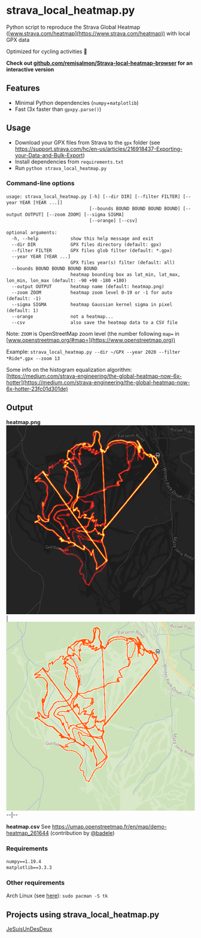 # strava_local_heatmap.py

Python script to reproduce the Strava Global Heatmap ([www.strava.com/heatmap](https://www.strava.com/heatmap)) with local GPX data

Optimized for cycling activities :bicyclist:

**Check out [github.com/remisalmon/Strava-local-heatmap-browser](https://github.com/remisalmon/Strava-local-heatmap-browser) for an interactive version**

## Features

* Minimal Python dependencies (`numpy`+`matplotlib`)
* Fast (3x faster than `gpxpy.parse()`)

## Usage

* Download your GPX files from Strava to the `gpx` folder
(see https://support.strava.com/hc/en-us/articles/216918437-Exporting-your-Data-and-Bulk-Export)
* Install dependencies from `requirements.txt`
* Run `python strava_local_heatmap.py`

### Command-line options

```
usage: strava_local_heatmap.py [-h] [--dir DIR] [--filter FILTER] [--year YEAR [YEAR ...]]
                               [--bounds BOUND BOUND BOUND BOUND] [--output OUTPUT] [--zoom ZOOM] [--sigma SIGMA]
                               [--orange] [--csv]

optional arguments:
  -h, --help            show this help message and exit
  --dir DIR             GPX files directory (default: gpx)
  --filter FILTER       GPX files glob filter (default: *.gpx)
  --year YEAR [YEAR ...]
                        GPX files year(s) filter (default: all)
  --bounds BOUND BOUND BOUND BOUND
                        heatmap bounding box as lat_min, lat_max, lon_min, lon_max (default: -90 +90 -180 +180)
  --output OUTPUT       heatmap name (default: heatmap.png)
  --zoom ZOOM           heatmap zoom level 0-19 or -1 for auto (default: -1)
  --sigma SIGMA         heatmap Gaussian kernel sigma in pixel (default: 1)
  --orange              not a heatmap...
  --csv                 also save the heatmap data to a CSV file
```

Note: `ZOOM` is OpenStreetMap zoom level (the number following `map=` in [www.openstreetmap.org/#map=](https://www.openstreetmap.org))

Example: `strava_local_heatmap.py --dir ~/GPX --year 2020 --filter *Ride*.gpx --zoom 13`

Some info on the histogram equalization algorithm: [https://medium.com/strava-engineering/the-global-heatmap-now-6x-hotter](https://medium.com/strava-engineering/the-global-heatmap-now-6x-hotter-23fc01d301de)

## Output

**heatmap.png**
![heatmap.png](images/heatmap.png)|![orange.png](images/orange.png)
--|--

**heatmap.csv**
See https://umap.openstreetmap.fr/en/map/demo-heatmap_261644 (contribution by [@badele](https://github.com/badele))

### Requirements

```
numpy==1.19.4
matplotlib==3.3.3
```

### Other requirements

Arch Linux (see [here](https://github.com/remisalmon/strava-local-heatmap/pull/3#issuecomment-443541311)): `sudo pacman -S tk`

## Projects using strava_local_heatmap.py

[JeSuisUnDesDeux](https://gitlab.com/JeSuisUnDesDeux/jesuisundesdeux/tree/master/datas/traces)

